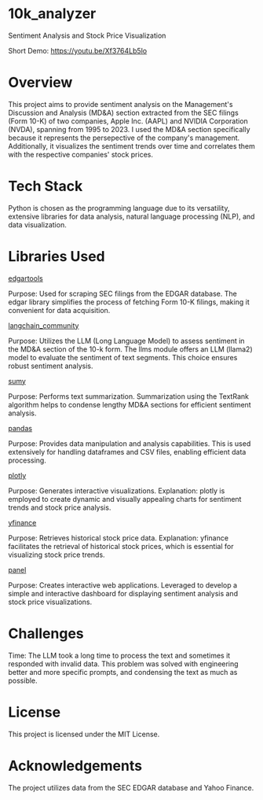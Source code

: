 # 10k_analyzer
Sentiment Analysis and Stock Price Visualization

Short Demo: https://youtu.be/Xf3764Lb5lo

# Overview
This project aims to provide sentiment analysis on the Management's Discussion and Analysis (MD&A) section extracted from the SEC filings (Form 10-K) of two companies, Apple Inc. (AAPL) and NVIDIA Corporation (NVDA), spanning from 1995 to 2023. I used the MD&A section specifically because it represents the persepective of the company's management. Additionally, it visualizes the sentiment trends over time and correlates them with the respective companies' stock prices. 

# Tech Stack
Python is chosen as the programming language due to its versatility, extensive libraries for data analysis, natural language processing (NLP), and data visualization.

# Libraries Used

<ins>edgartools</ins>

Purpose: Used for scraping SEC filings from the EDGAR database. The edgar library simplifies the process of fetching Form 10-K filings, making it convenient for data acquisition.

<ins>langchain_community</ins>

Purpose: Utilizes the LLM (Long Language Model) to assess sentiment in the MD&A section of the 10-k form. The llms module offers an LLM (llama2) model to evaluate the sentiment of text segments. This choice ensures robust sentiment analysis.

<ins>sumy</ins>

Purpose: Performs text summarization. Summarization using the TextRank algorithm helps to condense lengthy MD&A sections for efficient sentiment analysis.

<ins>pandas</ins>

Purpose: Provides data manipulation and analysis capabilities. This is used extensively for handling dataframes and CSV files, enabling efficient data processing.

<ins>plotly</ins>

Purpose: Generates interactive visualizations.
Explanation: plotly is employed to create dynamic and visually appealing charts for sentiment trends and stock price analysis.

<ins>yfinance</ins>

Purpose: Retrieves historical stock price data.
Explanation: yfinance facilitates the retrieval of historical stock prices, which is essential for visualizing stock price trends.

<ins>panel</ins>

Purpose: Creates interactive web applications. Leveraged to develop a simple and interactive dashboard for displaying sentiment analysis and stock price visualizations.

# Challenges
Time: The LLM took a long time to process the text and sometimes it responded with invalid data. This problem was solved with engineering better and more specific prompts, and condensing the text as much as possible.

# License
This project is licensed under the MIT License.

# Acknowledgements
The project utilizes data from the SEC EDGAR database and Yahoo Finance.

